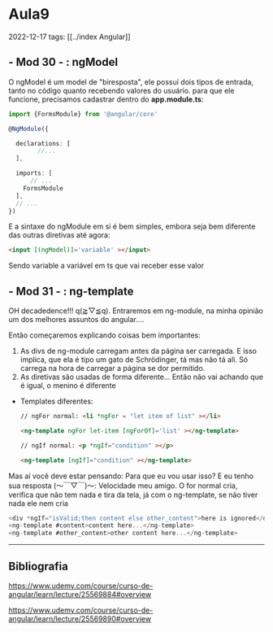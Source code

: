 # Aula9
2022-12-17
tags: [[../index Angular]]

## - Mod 30 - : ngModel

O ngModel é um model de "biresposta", ele possuí dois tipos de entrada, tanto no código quanto recebendo valores do usuário. para que ele funcione, precisamos cadastrar dentro do **app.module.ts**:

~~~ts
import {FormsModule} from '@angular/core'

@NgModule({

  declarations: [
		//...
  ],

  imports: [
	  // ...
    FormsModule
  ],
  // ...
})
~~~

E a sintaxe do ngModule em si é bem simples, embora seja bem diferente das outras diretivas até agora:

~~~html
<input [(ngModel)]='variable' ></input>
~~~

Sendo variable a variável em ts que vai receber esse valor

## - Mod 31 - : ng-template

OH decadedence!!! q(≧▽≦q). Entraremos em ng-module, na minha opinião um dos melhores assuntos do angular....

Então começaremos explicando coisas bem importantes:
1. As divs de ng-module carregam antes da página ser carregada. E isso implica, que ela é tipo um gato de Schrödinger, tá mas não tá ali. Só carrega na hora de carregar a página se dor permitido.
2. As diretivas são usadas de forma diferente... Então não vai achando que é igual, o  menino é diferente

* Templates diferentes:
  ~~~html
  // ngFor normal: <li *ngFor = "let item of list" ></li>

  <ng-template ngFor let-item [ngForOf]='list' ></ng-template>
  ~~~

  ~~~html
  // ngIf normal: <p *ngIf="condition" ></p>

  <ng-template [ngIf]="condition" ></ng-template>
  ~~~

Mas aí você deve estar pensando:  Para que eu vou usar isso? E eu tenho sua resposta (～￣▽￣)～: Velocidade meu amigo. O for normal cria, verifica que não tem nada e tira da tela, já com o ng-template, se não tiver nada ele nem cria 

```typescript
<div *ngIf="isValid;then content else other_content">here is ignored</div>
<ng-template #content>content here...</ng-template>
<ng-template #other_content>other content here...</ng-template>
```

-----------------------------------------------
## Bibliografia

https://www.udemy.com/course/curso-de-angular/learn/lecture/25569884#overview

https://www.udemy.com/course/curso-de-angular/learn/lecture/25569890#overview